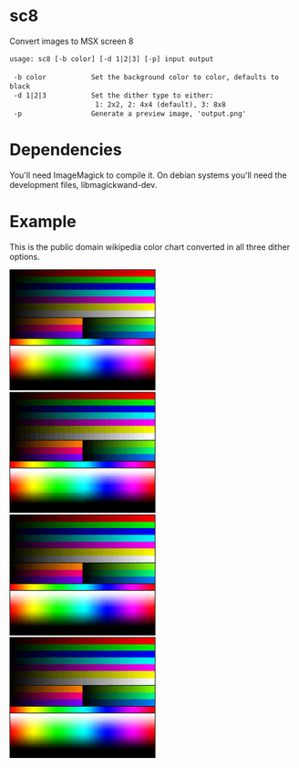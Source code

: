 sc8
===

Convert images to MSX screen 8

```
usage: sc8 [-b color] [-d 1|2|3] [-p] input output

 -b color           Set the background color to color, defaults to black
 -d 1|2|3           Set the dither type to either:
                     1: 2x2, 2: 4x4 (default), 3: 8x8
 -p                 Generate a preview image, 'output.png'
```

Dependencies
============

You'll need ImageMagick to compile it. On debian systems you'll need the
development files, libmagickwand-dev.

Example
=======

This is the public domain wikipedia color chart converted in all three
dither options.

![Original 24bit](/example/chart.png?raw=true "Original 24bit")
![sc8 dither option 1 (o2x2)](/example/chart_d1.sc8.png?raw=true "sc8 dither option 1 (o2x2)")
![sc8 dither option 2 (o4x4)](/example/chart_d2.sc8.png?raw=true "sc8 dither option 2 (o4x4)")
![sc8 dither option 3 (o8x8)](/example/chart_d3.sc8.png?raw=true "sc8 dither option 3 (o8x8)")

